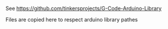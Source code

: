 See https://github.com/tinkersprojects/G-Code-Arduino-Library

Files are copied here to respect arduino library pathes